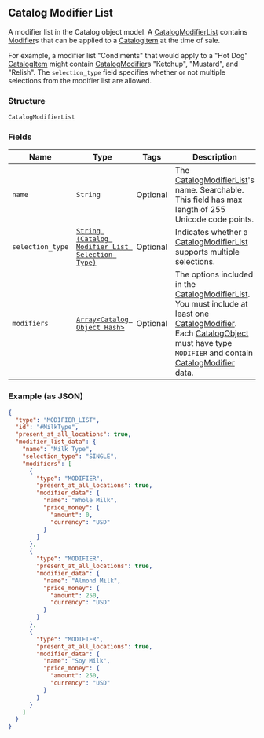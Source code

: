 ## Catalog Modifier List

A modifier list in the Catalog object model. A [CatalogModifierList](./models/modifier.md)
contains [Modifier](./models/catalog-modifier.md)s that can be applied to a [CatalogItem](./models/catalog-item.md)
at the time of sale.

For example, a modifier list "Condiments" that would apply to a "Hot Dog" [CatalogItem](./models/catalog-item.md) might
contain [CatalogModifier](./models/catalog-modifier.md)s "Ketchup", "Mustard", and "Relish". The
`selection_type` field specifies whether or not multiple selections from the modifier list are allowed.

### Structure

`CatalogModifierList`

### Fields

| Name | Type | Tags | Description |
|  --- | --- | --- | --- |
| `name` | `String` | Optional | The [CatalogModifierList](./models/catalog-modifier-list.md)'s name. Searchable. This field has max length of 255 Unicode code points. |
| `selection_type` | [`String (Catalog Modifier List Selection Type)`](/doc/models/catalog-modifier-list-selection-type.md) | Optional | Indicates whether a [CatalogModifierList](./models/catalog-modifier-list.md) supports multiple selections. |
| `modifiers` | [`Array<Catalog Object Hash>`](/doc/models/catalog-object.md) | Optional | The options included in the [CatalogModifierList](./models/catalog-modifier-list.md).<br>You must include at least one [CatalogModifier](./models/catalog-modifier.md).<br>Each [CatalogObject](./models/catalog-object.md) must have type `MODIFIER` and contain<br>[CatalogModifier](./models/catalog-modifier.md) data. |

### Example (as JSON)

```json
{
  "type": "MODIFIER_LIST",
  "id": "#MilkType",
  "present_at_all_locations": true,
  "modifier_list_data": {
    "name": "Milk Type",
    "selection_type": "SINGLE",
    "modifiers": [
      {
        "type": "MODIFIER",
        "present_at_all_locations": true,
        "modifier_data": {
          "name": "Whole Milk",
          "price_money": {
            "amount": 0,
            "currency": "USD"
          }
        }
      },
      {
        "type": "MODIFIER",
        "present_at_all_locations": true,
        "modifier_data": {
          "name": "Almond Milk",
          "price_money": {
            "amount": 250,
            "currency": "USD"
          }
        }
      },
      {
        "type": "MODIFIER",
        "present_at_all_locations": true,
        "modifier_data": {
          "name": "Soy Milk",
          "price_money": {
            "amount": 250,
            "currency": "USD"
          }
        }
      }
    ]
  }
}
```

